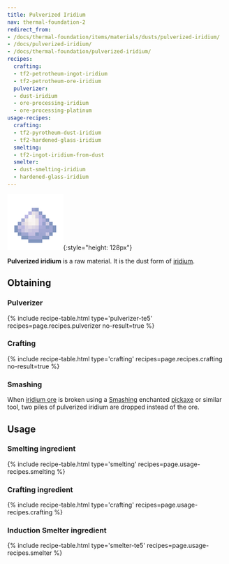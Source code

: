 ```yaml
---
title: Pulverized Iridium
nav: thermal-foundation-2
redirect_from:
- /docs/thermal-foundation/items/materials/dusts/pulverized-iridium/
- /docs/pulverized-iridium/
- /docs/thermal-foundation/pulverized-iridium/
recipes:
  crafting:
  - tf2-petrotheum-ingot-iridium
  - tf2-petrotheum-ore-iridium
  pulverizer:
  - dust-iridium
  - ore-processing-iridium
  - ore-processing-platinum
usage-recipes:
  crafting:
  - tf2-pyrotheum-dust-iridium
  - tf2-hardened-glass-iridium
  smelting:
  - tf2-ingot-iridium-from-dust
  smelter:
  - dust-smelting-iridium
  - hardened-glass-iridium
---
```


![Pulverized iridium](/assets/images/thermal-foundation/dust-iridium.png){:style="height: 128px"}


**Pulverized iridium** is a raw material. It is the dust form of
[iridium](/docs/thermal-foundation-2/iridium-ingot/).


Obtaining
---------

### Pulverizer
{% include recipe-table.html type='pulverizer-te5' recipes=page.recipes.pulverizer no-result=true %}

### Crafting
{% include recipe-table.html type='crafting' recipes=page.recipes.crafting no-result=true %}

### Smashing
When [iridium ore](/docs/thermal-foundation-2/iridium-ore/) is broken using a
[Smashing](/docs/cofh-core-4/smashing/) enchanted
[pickaxe](https://minecraft.gamepedia.com/Pickaxe) or similar tool, two piles of
pulverized iridium are dropped instead of the ore.


Usage
-----

### Smelting ingredient
{% include recipe-table.html type='smelting' recipes=page.usage-recipes.smelting %}

### Crafting ingredient
{% include recipe-table.html type='crafting' recipes=page.usage-recipes.crafting %}

### Induction Smelter ingredient
{% include recipe-table.html type='smelter-te5' recipes=page.usage-recipes.smelter %}

